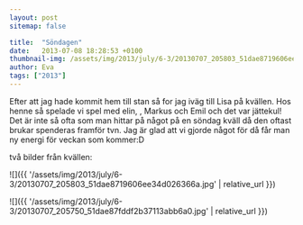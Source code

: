 ```yaml
---
layout: post
sitemap: false

title:  "Söndagen"
date:   2013-07-08 18:28:53 +0100
thumbnail-img: /assets/img/2013/july/6-3/20130707_205803_51dae8719606ee34d026366a.jpg
author: Eva
tags: ["2013"]
---
```


Efter att jag hade kommit hem till stan så for jag iväg till Lisa på kvällen. Hos henne så spelade vi spel med elin, , Markus och Emil och det var jättekul! Det är inte så ofta som man hittar på något på en söndag kväll då den oftast brukar spenderas framför tvn. Jag är glad att vi gjorde något för då får man ny energi för veckan som kommer:D

två bilder från kvällen:

![]({{ '/assets/img/2013/july/6-3/20130707_205803_51dae8719606ee34d026366a.jpg'  | relative_url }})

![]({{ '/assets/img/2013/july/6-3/20130707_205750_51dae87fddf2b37113abb6a0.jpg'  | relative_url }})


